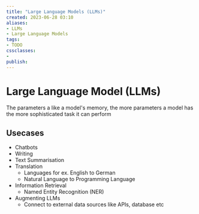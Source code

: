 ```yaml
---
title: "Large Language Models (LLMs)"
created: 2023-06-28 03:10
aliases: 
- LLMs
- Large Language Models
tags:
- TODO
cssclasses:
- 
publish:
---
```


<!-- 
tags: 
-->

<!--internal
parent:: [[]]
child:: [[]]
related:: [[]]
-->

<!--external
- []()
-->

# Large Language Model (LLMs)

The parameters a like a model's memory, the more parameters a model has the more sophisticated task it can perform
## Usecases

- Chatbots
- Writing
- Text Summarisation
- Translation
	- Languages for ex. English to German
	- Natural Language to Programming Language
- Information Retrieval
	- Named Entity Recognition (NER)
- Augmenting LLMs
	- Connect to external data sources like APIs, database etc
